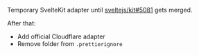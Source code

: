Temporary SvelteKit adapter until [sveltejs/kit#5081](https://github.com/sveltejs/kit/pull/5081) gets merged.

After that:

- Add official Cloudflare adapter
- Remove folder from `.prettierignore`
